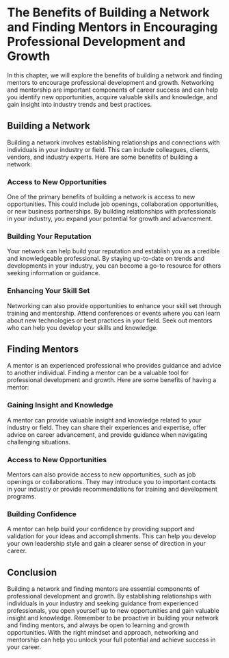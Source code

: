 The Benefits of Building a Network and Finding Mentors in Encouraging Professional Development and Growth
============================================================================================================================================================

In this chapter, we will explore the benefits of building a network and finding mentors to encourage professional development and growth. Networking and mentorship are important components of career success and can help you identify new opportunities, acquire valuable skills and knowledge, and gain insight into industry trends and best practices.

Building a Network
------------------

Building a network involves establishing relationships and connections with individuals in your industry or field. This can include colleagues, clients, vendors, and industry experts. Here are some benefits of building a network:

### Access to New Opportunities

One of the primary benefits of building a network is access to new opportunities. This could include job openings, collaboration opportunities, or new business partnerships. By building relationships with professionals in your industry, you expand your potential for growth and advancement.

### Building Your Reputation

Your network can help build your reputation and establish you as a credible and knowledgeable professional. By staying up-to-date on trends and developments in your industry, you can become a go-to resource for others seeking information or guidance.

### Enhancing Your Skill Set

Networking can also provide opportunities to enhance your skill set through training and mentorship. Attend conferences or events where you can learn about new technologies or best practices in your field. Seek out mentors who can help you develop your skills and knowledge.

Finding Mentors
---------------

A mentor is an experienced professional who provides guidance and advice to another individual. Finding a mentor can be a valuable tool for professional development and growth. Here are some benefits of having a mentor:

### Gaining Insight and Knowledge

A mentor can provide valuable insight and knowledge related to your industry or field. They can share their experiences and expertise, offer advice on career advancement, and provide guidance when navigating challenging situations.

### Access to New Opportunities

Mentors can also provide access to new opportunities, such as job openings or collaborations. They may introduce you to important contacts in your industry or provide recommendations for training and development programs.

### Building Confidence

A mentor can help build your confidence by providing support and validation for your ideas and accomplishments. This can help you develop your own leadership style and gain a clearer sense of direction in your career.

Conclusion
----------

Building a network and finding mentors are essential components of professional development and growth. By establishing relationships with individuals in your industry and seeking guidance from experienced professionals, you open yourself up to new opportunities and gain valuable insight and knowledge. Remember to be proactive in building your network and finding mentors, and always be open to learning and growth opportunities. With the right mindset and approach, networking and mentorship can help you unlock your full potential and achieve success in your career.

